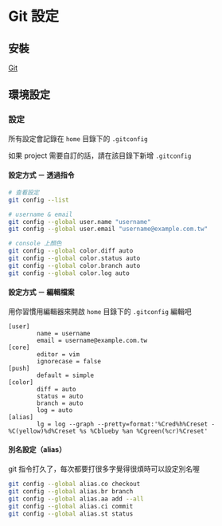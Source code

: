 # Git 設定

## 安裝

[Git](https://git-scm.com/)

## 環境設定

### 設定

所有設定會記錄在 `home` 目錄下的 `.gitconfig`

如果 project 需要自訂的話，請在該目錄下新增 `.gitconfig`

#### 設定方式 － 透過指令

```sh
# 查看設定
git config --list

# username & email
git config --global user.name "username"
git config --global user.email "username@example.com.tw"

# console 上顏色
git config --global color.diff auto
git config --global color.status auto
git config --global color.branch auto
git config --global color.log auto
```

#### 設定方式 － 編輯檔案

用你習慣用編輯器來開啟 `home` 目錄下的 `.gitconfig` 編輯吧

```log
[user]
        name = username
        email = username@example.com.tw
[core]
        editor = vim
        ignorecase = false
[push]
        default = simple
[color]
        diff = auto
        status = auto
        branch = auto
        log = auto
[alias]
        lg = log --graph --pretty=format:'%Cred%h%Creset -%C(yellow)%d%Creset %s %Cblueby %an %Cgreen(%cr)%Creset'
```

#### 別名設定（alias）

git 指令打久了，每次都要打很多字覺得很煩時可以設定別名喔

```sh
git config --global alias.co checkout
git config --global alias.br branch
git config --global alias.aa add --all
git config --global alias.ci commit
git config --global alias.st status
```